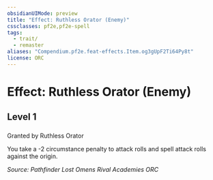 ```yaml
---
obsidianUIMode: preview
title: "Effect: Ruthless Orator (Enemy)"
cssclasses: pf2e,pf2e-spell
tags:
  - trait/
  - remaster
aliases: "Compendium.pf2e.feat-effects.Item.og3gUpF2Ti64Py8t"
license: ORC
---
```

# Effect: Ruthless Orator (Enemy)
## Level 1
### 






Granted by Ruthless Orator

You take a -2 circumstance penalty to attack rolls and spell attack rolls against the origin.

*Source: Pathfinder Lost Omens Rival Academies*
*ORC*